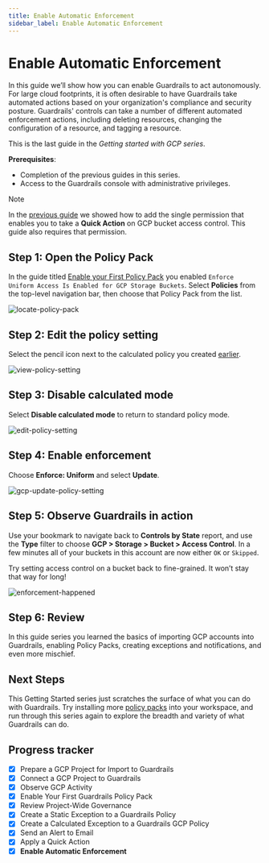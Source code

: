 ```yaml
---
title: Enable Automatic Enforcement
sidebar_label: Enable Automatic Enforcement
---
```


  


# Enable Automatic Enforcement

In this guide we’ll show how you can enable Guardrails to act autonomously. For large cloud footprints, it is often desirable to have Guardrails take automated actions based on your organization's compliance and security posture. Guardrails' controls can take a number of different automated enforcement actions, including deleting resources, changing the configuration of a resource, and tagging a resource.

This is the last guide in the *Getting started with GCP series*.

**Prerequisites**:

- Completion of the previous guides in this series.
- Access to the Guardrails console with administrative privileges.

> [!NOTE]
> In the [previous guide](/guardrails/docs/getting-started/getting-started-gcp/apply-quick-action) we showed how to add the single permission that enables you to take a **Quick Action** on GCP bucket access control. This guide also requires that permission.



## Step 1: Open the Policy Pack

In the guide titled [Enable your First Policy Pack](/guardrails/docs/getting-started/getting-started-gcp/enable-policy-pack) you enabled `Enforce Uniform Access Is Enabled for GCP Storage Buckets`. Select **Policies** from the top-level navigation bar, then choose that Policy Pack from the list.

<p><img alt="locate-policy-pack" src="/images/docs/guardrails/getting-started/getting-started-gcp/enable-enforcement/locate-policy-pack.png"/></p>

## Step 2: Edit the policy setting

Select the pencil icon next to the calculated policy you created [earlier](/guardrails/docs/getting-started/getting-started-gcp/create-calculated-exception).

<p><img alt="view-policy-setting" src="/images/docs/guardrails/getting-started/getting-started-gcp/enable-enforcement/view-policy-setting.png"/></p>

## Step 3: Disable calculated mode

  
Select **Disable calculated mode** to return to standard policy mode.

<p><img alt="edit-policy-setting" src="/images/docs/guardrails/getting-started/getting-started-gcp/enable-enforcement/edit-policy-setting.png"/></p>  


## Step 4: Enable enforcement

Choose **Enforce: Uniform** and select **Update**.

<p><img alt="gcp-update-policy-setting" src="/images/docs/guardrails/getting-started/getting-started-gcp/enable-enforcement/choose-setting.png"/></p>

## Step 5: Observe Guardrails in action

Use your bookmark to navigate back to **Controls by State** report, and use the **Type** filter to choose **GCP > Storage > Bucket > Access Control**. In a few minutes all of your buckets in this account are now either `OK` or `Skipped`.

Try setting access control on a bucket back to fine-grained. It won’t stay that way for long!

<p><img alt="enforcement-happened" src="/images/docs/guardrails/getting-started/getting-started-gcp/enable-enforcement/all-ok-or-skipped.png"/></p>

## Step 6: Review

In this guide series you learned the basics of importing GCP accounts into Guardrails, enabling Policy Packs, creating exceptions and notifications, and even more mischief.

## Next Steps

This Getting Started series just scratches the surface of what you can do with Guardrails. Try installing more [policy packs](https://hub.guardrails.com) into your workspace, and run through this series again to explore the breadth and variety of what Guardrails can do. 

## Progress tracker
- [x] Prepare a GCP Project for Import to Guardrails
- [x] Connect a GCP Project to Guardrails
- [x] Observe GCP Activity
- [x] Enable Your First Guardrails Policy Pack
- [x] Review Project-Wide Governance
- [x] Create a Static Exception to a Guardrails Policy
- [x] Create a Calculated Exception to a Guardrails GCP Policy
- [x] Send an Alert to Email
- [x] Apply a Quick Action
- [x] **Enable Automatic Enforcement**
